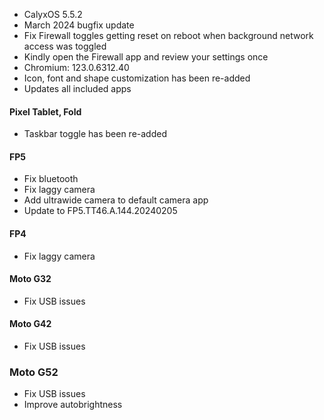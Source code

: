 * CalyxOS 5.5.2
* March 2024 bugfix update
* Fix Firewall toggles getting reset on reboot when background network access was toggled
* Kindly open the Firewall app and review your settings once
* Chromium: 123.0.6312.40
* Icon, font and shape customization has been re-added
* Updates all included apps

#### Pixel Tablet, Fold
* Taskbar toggle has been re-added

#### FP5
* Fix bluetooth
* Fix laggy camera
* Add ultrawide camera to default camera app
* Update to FP5.TT46.A.144.20240205

#### FP4
* Fix laggy camera

#### Moto G32
* Fix USB issues

#### Moto G42
* Fix USB issues

### Moto G52
* Fix USB issues
* Improve autobrightness
